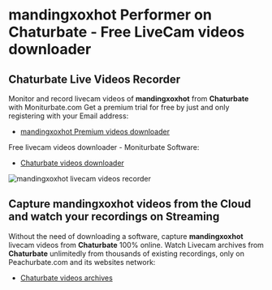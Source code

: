 # mandingxoxhot Performer on Chaturbate - Free LiveCam videos downloader

## Chaturbate Live Videos Recorder

Monitor and record livecam videos of **mandingxoxhot** from **Chaturbate** with Moniturbate.com
Get a premium trial for free by just and only registering with your Email address:
* [mandingxoxhot Premium videos downloader](https://moniturbate.com/request-demo-licence-key.html)

Free livecam videos downloader - Moniturbate Software:
* [Chaturbate videos downloader](https://moniturbate.com/moniturbate-download-software.html)

![mandingxoxhot livecam videos recorder](https://peachurnet.com/templates/moniturbate-software.png)


## Capture mandingxoxhot videos from the Cloud and watch your recordings on Streaming

Without the need of downloading a software, capture **mandingxoxhot** livecam videos from **Chaturbate** 100% online.
Watch Livecam archives from **Chaturbate** unlimitedly from thousands of existing recordings, only on Peachurbate.com and its websites network:
* [Chaturbate videos archives](https://peachurnet.com/)